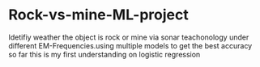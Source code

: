 # Rock-vs-mine-ML-project
Idetifiy weather the object is rock or mine via sonar teachonology under different EM-Frequencies.using multiple models to get the best accuracy
<br>
so far this is my first understanding on logistic regression
